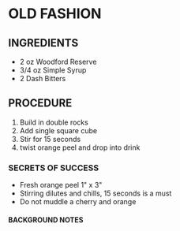 # OLD FASHION

## INGREDIENTS
* 2 oz      Woodford Reserve
* 3/4 oz    Simple Syrup
* 2 Dash    Bitters

## PROCEDURE
1. Build in double rocks
2. Add single square cube
3. Stir for 15 seconds
4. twist orange peel and drop into drink

### SECRETS OF SUCCESS
* Fresh orange peel 1" x 3"
* Stirring dilutes and chills, 15 seconds is a must
* Do not muddle a cherry and orange

#### BACKGROUND NOTES

